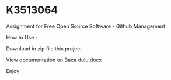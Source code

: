 # K3513064
Assignment for Free Open Source Software - Github Management

How to Use :

Download in zip file this project

View documentation on Baca dulu.docx

Enjoy
